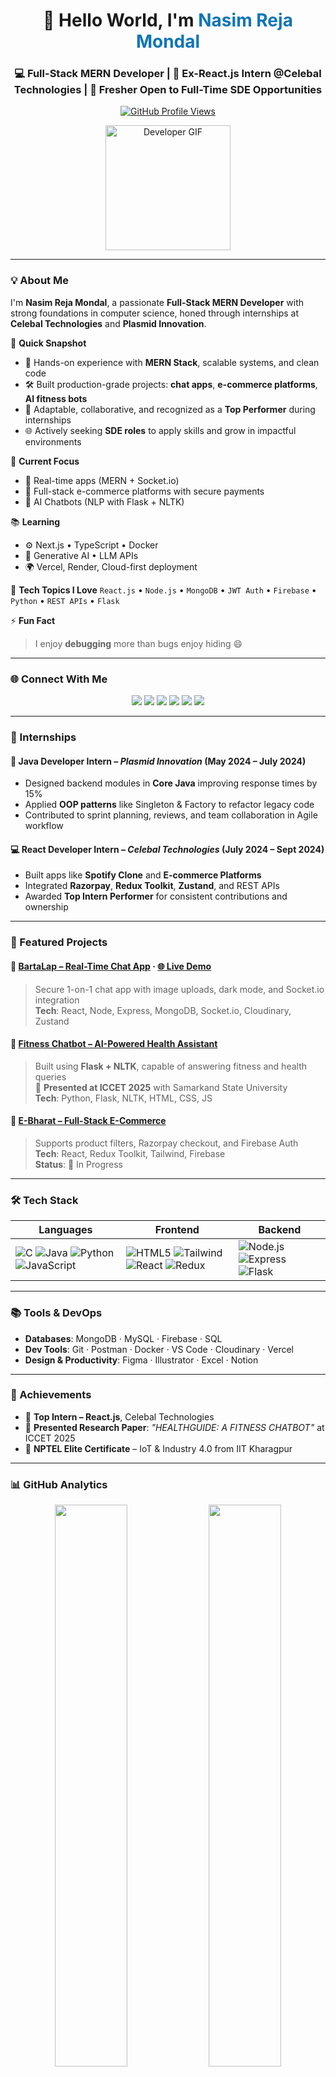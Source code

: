 <h1 align="center">👋 Hello World, I'm <span style="color:#0e75b6">Nasim Reja Mondal</span></h1>
<h3 align="center">💻 Full-Stack MERN Developer | 🧠 Ex-React.js Intern @Celebal Technologies | 🎯 Fresher Open to Full-Time SDE Opportunities</h3>

<p align="center">
  <a href="https://github.com/NasimReja077" target="_blank">
    <img src="https://komarev.com/ghpvc/?username=NasimReja077&label=Profile%20Views&color=0e75b6&style=flat-square" alt="GitHub Profile Views" />
  </a>
</p>

<p align="center">
  <img src="https://media3.giphy.com/media/v1.Y2lkPTc5MGI3NjExemEybDV4cWpzbGFreHJtcDUwNzV1MXU2cjRjZGV4ejJlamcxazdpOSZlcD12MV9pbnRlcm5hbF9naWZfYnlfaWQmY3Q9Zw/3o7TKMt1VVNkHV2PaE/giphy.gif" width="200" alt="Developer GIF" />
</p>

---

### 💡 About Me

I'm **Nasim Reja Mondal**, a passionate **Full-Stack MERN Developer** with strong foundations in computer science, honed through internships at **Celebal Technologies** and **Plasmid Innovation**.

💼 **Quick Snapshot**
- 🧠 Hands-on experience with **MERN Stack**, scalable systems, and clean code
- 🛠️ Built production-grade projects: **chat apps**, **e-commerce platforms**, **AI fitness bots**
- 🤝 Adaptable, collaborative, and recognized as a **Top Performer** during internships
- 🌐 Actively seeking **SDE roles** to apply skills and grow in impactful environments

🚧 **Current Focus**
- 🔄 Real-time apps (MERN + Socket.io)
- 🛒 Full-stack e-commerce platforms with secure payments
- 🤖 AI Chatbots (NLP with Flask + NLTK)

📚 **Learning**
- ⚙️ Next.js • TypeScript • Docker
- 🧠 Generative AI • LLM APIs
- 🌍 Vercel, Render, Cloud-first deployment

🧩 **Tech Topics I Love**
`React.js` • `Node.js` • `MongoDB` • `JWT Auth` • `Firebase` • `Python` • `REST APIs` • `Flask`

⚡ **Fun Fact**
> I enjoy **debugging** more than bugs enjoy hiding 😄

---

### 🌐 Connect With Me

<p align="center">
  <a href="https://www.linkedin.com/in/nasim-reja-mondal-404141225/" target="_blank"><img src="https://img.shields.io/badge/LinkedIn-%230077B5.svg?style=for-the-badge&logo=linkedin&logoColor=white" /></a>
  <a href="mailto:rejanasim611@gmail.com"><img src="https://img.shields.io/badge/Gmail-D14836.svg?style=for-the-badge&logo=gmail&logoColor=white" /></a>
  <a href="https://github.com/NasimReja077"><img src="https://img.shields.io/badge/GitHub-181717.svg?style=for-the-badge&logo=github&logoColor=white" /></a>
  <a href="https://www.naukri.com/mnjuser/profile?id=&altresid"><img src="https://img.shields.io/badge/Naukri-%23FF5733.svg?style=for-the-badge&logo=naukri&logoColor=white" /></a>
  <a href="https://unstop.com/u/nasimmon78407"><img src="https://img.shields.io/badge/Unstop-%2300AEEF.svg?style=for-the-badge&logo=unstop&logoColor=white" /></a>
  <a href="https://drive.google.com/file/d/1szmkwabIxiW9kpXbzQrS0Y5CBo27mbBO/view?usp=sharing"><img src="https://img.shields.io/badge/Resume-%2300C853.svg?style=for-the-badge&logo=googledrive&logoColor=white" /></a>
</p>

---

### 💼 Internships

#### 🧩 Java Developer Intern – *Plasmid Innovation* (May 2024 – July 2024)
- Designed backend modules in **Core Java** improving response times by 15%
- Applied **OOP patterns** like Singleton & Factory to refactor legacy code
- Contributed to sprint planning, reviews, and team collaboration in Agile workflow

#### 💻 React Developer Intern – *Celebal Technologies* (July 2024 – Sept 2024)
- Built apps like **Spotify Clone** and **E-commerce Platforms**
- Integrated **Razorpay**, **Redux Toolkit**, **Zustand**, and REST APIs
- Awarded **Top Intern Performer** for consistent contributions and ownership

---

### 🚀 Featured Projects

#### 🔹 [BartaLap – Real-Time Chat App](https://github.com/NasimReja077/Barta-LAP-ChatApp) · [🌐 Live Demo](https://barta-lap-chatapp.onrender.com)
> Secure 1-on-1 chat app with image uploads, dark mode, and Socket.io integration  
**Tech**: React, Node, Express, MongoDB, Socket.io, Cloudinary, Zustand

#### 🔹 [Fitness Chatbot – AI-Powered Health Assistant](https://github.com/NasimReja077/ChatBot)
> Built using **Flask + NLTK**, capable of answering fitness and health queries  
📜 **Presented at ICCET 2025** with Samarkand State University  
**Tech**: Python, Flask, NLTK, HTML, CSS, JS

#### 🔹 [E-Bharat – Full-Stack E-Commerce](https://github.com/NasimReja077/E-Commerce-Store)
> Supports product filters, Razorpay checkout, and Firebase Auth  
**Tech**: React, Redux Toolkit, Tailwind, Firebase  
**Status**: 🚧 In Progress

---

### 🛠️ Tech Stack

| Languages | Frontend | Backend |
|----------|----------|---------|
| ![C](https://img.shields.io/badge/C-00599C?style=for-the-badge&logo=c&logoColor=white) ![Java](https://img.shields.io/badge/Java-ED8B00?style=for-the-badge&logo=openjdk&logoColor=white) ![Python](https://img.shields.io/badge/Python-3776AB?style=for-the-badge&logo=python&logoColor=white) ![JavaScript](https://img.shields.io/badge/JavaScript-F7DF1E?style=for-the-badge&logo=javascript&logoColor=black) | ![HTML5](https://img.shields.io/badge/HTML5-E34F26?style=for-the-badge&logo=html5&logoColor=white) ![Tailwind](https://img.shields.io/badge/Tailwind-06B6D4?style=for-the-badge&logo=tailwindcss) ![React](https://img.shields.io/badge/React-20232A?style=for-the-badge&logo=react&logoColor=61DAFB) ![Redux](https://img.shields.io/badge/Redux-593D88?style=for-the-badge&logo=redux&logoColor=white) | ![Node.js](https://img.shields.io/badge/Node.js-339933?style=for-the-badge&logo=node.js&logoColor=white) ![Express](https://img.shields.io/badge/Express-404D59?style=for-the-badge&logo=express&logoColor=white) ![Flask](https://img.shields.io/badge/Flask-000000?style=for-the-badge&logo=flask&logoColor=white) |

---

### 📚 Tools & DevOps

- **Databases**: MongoDB · MySQL · Firebase · SQL  
- **Dev Tools**: Git · Postman · Docker · VS Code · Cloudinary · Vercel  
- **Design & Productivity**: Figma · Illustrator · Excel · Notion

---

### 🏅 Achievements

- 🥇 **Top Intern – React.js**, Celebal Technologies  
- 🎤 **Presented Research Paper**: *"HEALTHGUIDE: A FITNESS CHATBOT"* at ICCET 2025  
- 🧠 **NPTEL Elite Certificate** – IoT & Industry 4.0 from IIT Kharagpur

---

### 📊 GitHub Analytics

<p align="center">
  <img src="https://github-readme-stats.vercel.app/api?username=NasimReja077&show_icons=true&theme=github_dark&include_all_commits=true&count_private=true" width="48%" />
  <img src="https://github-readme-stats.vercel.app/api/top-langs/?username=NasimReja077&layout=compact&theme=github_dark&langs_count=8" width="48%" />
</p>

---

### 🔥 GitHub Streak

<p align="center">
  <img src="https://github-readme-streak-stats.herokuapp.com/?user=NasimReja077&theme=github-dark-blue&hide_border=false" width="60%" />
</p>

---

### 📈 Visitor Counter

<p align="center">
  <img src="https://profile-counter.glitch.me/NasimReja077/count.svg" />
</p>

---

### 💭 Thought of the Day

<p align="center">
  <em>"Code is like humor. When you have to explain it, it’s bad."</em> – <strong>Cory House</strong>
</p>

---

### 🎯 Career Vision

I aspire to create **impactful, user-focused, scalable web apps**, grow as a **Software Engineer**, and contribute to **open-source** and **cutting-edge innovations**.

---

### 📝 Looking Ahead

- 💻 **Next Up**: Deep dive into Next.js, Docker, and Generative AI
- 🧪 **Collab-Ready**: Always open to learning, mentorship, and building cool things together
- 🔍 **Explore Projects**: Check out my [GitHub Repos](https://github.com/NasimReja077?tab=repositories) for more!

---

### ⭐ Skill Icons

<p align="center">
  <img src="https://cdn.jsdelivr.net/gh/devicons/devicon/icons/javascript/javascript-original.svg" height="40" />
  <img src="https://cdn.jsdelivr.net/gh/devicons/devicon/icons/react/react-original.svg" height="40" />
  <img src="https://cdn.jsdelivr.net/gh/devicons/devicon/icons/nodejs/nodejs-original.svg" height="40" />
  <img src="https://cdn.jsdelivr.net/gh/devicons/devicon/icons/mongodb/mongodb-original.svg" height="40" />
  <img src="https://cdn.jsdelivr.net/gh/devicons/devicon/icons/java/java-original.svg" height="40" />
  <img src="https://cdn.jsdelivr.net/gh/devicons/devicon/icons/html5/html5-original.svg" height="40" />
  <img src="https://cdn.jsdelivr.net/gh/devicons/devicon/icons/tailwindcss/tailwindcss-original-wordmark.svg" height="40" />
  <img src="https://cdn.jsdelivr.net/gh/devicons/devicon/icons/git/git-original.svg" height="40" />
  <img src="https://cdn.jsdelivr.net/gh/devicons/devicon/icons/github/github-original.svg" height="40" />
  <img src="https://cdn.jsdelivr.net/gh/devicons/devicon/icons/canva/canva-original.svg" height="40" />
</p>
